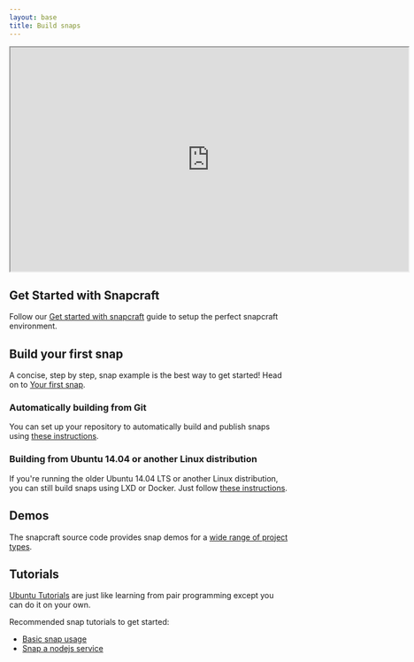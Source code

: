 ```yaml
---
layout: base
title: Build snaps
---
```


<iframe width="720" height="405" class="video-embed" src="https://www.youtube.com/embed/ZsUV9xnrkTA?rel=0&showinfo=0" allowfullscreen></iframe>

## Get Started with Snapcraft

Follow our [Get started with snapcraft](/build-snaps/get-started-snapcraft) guide to setup the perfect snapcraft environment.

## Build your first snap

A concise, step by step, snap example is the best way to get started! Head on to [Your first snap](/build-snaps/your-first-snap).

### Automatically building from Git

You can set up your repository to automatically build and publish snaps using [these instructions](/build-snaps/ci-integration).

### Building from Ubuntu 14.04 or another Linux distribution

If you're running the older Ubuntu 14.04 LTS or another Linux distribution, you can still build snaps using LXD or Docker. Just
follow [these instructions](/build-snaps/build-on-lxd-docker).

## Demos

The snapcraft source code provides snap demos for a [wide range of project types](https://github.com/snapcore/snapcraft/tree/master/demos).

## Tutorials

[Ubuntu Tutorials](https://tutorials.ubuntu.com/) are just like learning from pair programming except you can do it on your own.

Recommended snap tutorials to get started:

* [Basic snap usage](https://tutorials.ubuntu.com/tutorial/basic-snap-usage?backURL=https://docs.snapcraft.io/build-snaps/&utm_source=snapcraft.io&utm_medium=buildsnapsindex&utm_campaign=tutorials)
* [Snap a nodejs service](https://tutorials.ubuntu.com/tutorial/build-a-nodejs-service?backURL=https://docs.snapcraft.io/build-snaps/&utm_source=snapcraft.io&utm_medium=buildsnapsindex&utm_campaign=tutorials)
